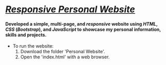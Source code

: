 # <u>*Responsive Personal Website*</u>
#### Developed a simple, multi-page, and *responsive* website using *HTML*, *CSS* (*Bootstrap*), and *JavaScript*  to showcase my personal information, skills and projects.

- To run the website:
  1. Download the folder 'Personal Website'.
  2. Open the 'index.html' with a web browser.
